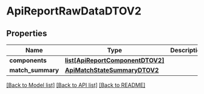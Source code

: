 # ApiReportRawDataDTOV2

## Properties

| Name              | Type                                                            | Description | Notes      |
| ----------------- | --------------------------------------------------------------- | ----------- | ---------- |
| **components**    | [**list[ApiReportComponentDTOV2]**](ApiReportComponentDTOV2.md) |             | [optional] |
| **match_summary** | [**ApiMatchStateSummaryDTOV2**](ApiMatchStateSummaryDTOV2.md)   |             | [optional] |

[[Back to Model list]](../README.md#documentation-for-models) [[Back to API list]](../README.md#documentation-for-api-endpoints) [[Back to README]](../README.md)
